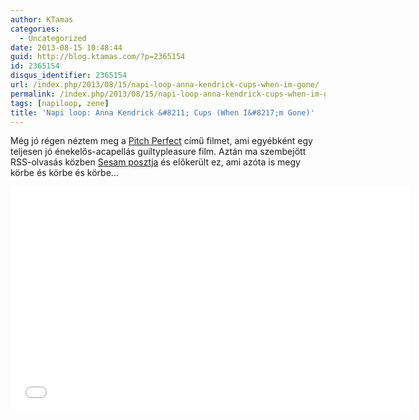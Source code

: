 ```yaml
---
author: KTamas
categories:
  - Uncategorized
date: 2013-08-15 10:48:44
guid: http://blog.ktamas.com/?p=2365154
id: 2365154
disqus_identifier: 2365154
url: /index.php/2013/08/15/napi-loop-anna-kendrick-cups-when-im-gone/
permalink: /index.php/2013/08/15/napi-loop-anna-kendrick-cups-when-im-gone/
tags: [napiloop, zene]
title: 'Napi loop: Anna Kendrick &#8211; Cups (When I&#8217;m Gone)'
---
```


Még jó régen néztem meg a [Pitch Perfect](http://www.imdb.com/title/tt1981677/) című filmet, ami egyébként egy teljesen jó énekelős-acapellás guiltypleasure film. Aztán ma szembejött RSS-olvasás közben [Sesam posztja](http://sesam.hu/2013/08/13/when-im-gone/) és előkerült ez, ami azóta is megy körbe és körbe és körbe&#8230;

<p><iframe src="//www.youtube.com/embed/cmSbXsFE3l8?rel=0" width="640" height="360" frameborder="0" allowfullscreen="allowfullscreen"></iframe></p>
